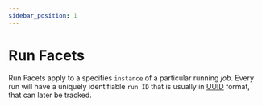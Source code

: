 ```yaml
---
sidebar_position: 1
---
```


# Run Facets

Run Facets apply to a specifies `instance` of a particular running _job_. Every run will have a uniquely identifiable `run ID` that is usually in [UUID](https://en.wikipedia.org/wiki/Universally_unique_identifier) format, that can later be tracked.
